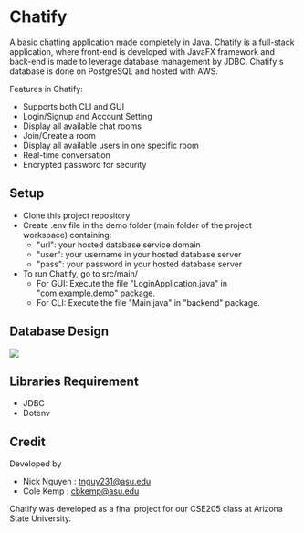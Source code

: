 # Chatify
A basic chatting application made completely in Java. Chatify is a full-stack application, where front-end is developed with JavaFX framework and back-end is made to leverage database management by JDBC. Chatify's database is done on PostgreSQL and hosted with AWS.

Features in Chatify:
- Supports both CLI and GUI
- Login/Signup and Account Setting
- Display all available chat rooms
- Join/Create a room
- Display all available users in one specific room
- Real-time conversation
- Encrypted password for security

## Setup
- Clone this project repository
- Create .env file in the demo folder (main folder of the project workspace) containing:
    - "url": your hosted database service domain
    - "user": your username in your hosted database server
    - "pass": your password in your hosted database server
- To run Chatify, go to src/main/ 
    - For GUI: Execute the file "LoginApplication.java" in "com.example.demo" package.
    - For CLI: Execute the file "Main.java" in "backend" package.

## Database Design
![](https://i.imgur.com/VLPCdFO.png)


## Libraries Requirement
- JDBC
- Dotenv

## Credit
Developed by 
- Nick Nguyen : tnguy231@asu.edu
- Cole Kemp : cbkemp@asu.edu

Chatify was developed as a final project for our CSE205 class at Arizona State University.
